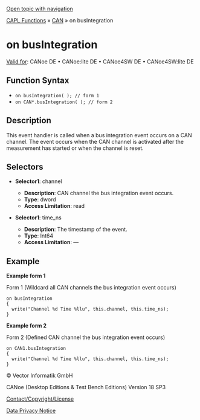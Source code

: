 [Open topic with navigation](../../../../../CANoeDEFamily.htm#Topics/CAPLFunctions/CAN/EventProcedures/CAPLfunctionOnBusIntegration.md)

[CAPL Functions](../../CAPLfunctions.md) » [CAN](../CAPLfunctionsCANOverview.md) » on busIntegration

# on busIntegration

[Valid for](../../../Shared/FeatureAvailability.md):  CANoe DE • CANoe:lite DE • CANoe4SW DE • CANoe4SW:lite DE

## Function Syntax

- `on busIntegration( ); // form 1`
- `on CAN*.busIntegration( ); // form 2`

## Description

This event handler is called when a bus integration event occurs on a CAN channel. The event occurs when the CAN channel is activated after the measurement has started or when the channel is reset.

## Selectors

- **Selector1**: channel
  - **Description**: CAN channel the bus integration event occurs.
  - **Type**: dword
  - **Access Limitation**: read

- **Selector1**: time_ns
  - **Description**: The timestamp of the event.
  - **Type**: Int64
  - **Access Limitation**: —

## Example

**Example form 1**

Form 1 (Wildcard all CAN channels the bus integration event occurs)
```plaintext
on busIntegration
{
  write("Channel %d Time %llu", this.channel, this.time_ns);
}
```

**Example form 2**

Form 2 (Defined CAN channel the bus integration event occurs)
```plaintext
on CAN1.busIntegration
{
  write("Channel %d Time %llu", this.channel, this.time_ns);
}
```

© Vector Informatik GmbH

CANoe (Desktop Editions & Test Bench Editions) Version 18 SP3

[Contact/Copyright/License](../../../Shared/ContactCopyrightLicense.md)

[Data Privacy Notice](https://www.vector.com/int/en/company/get-info/privacy-policy/)
